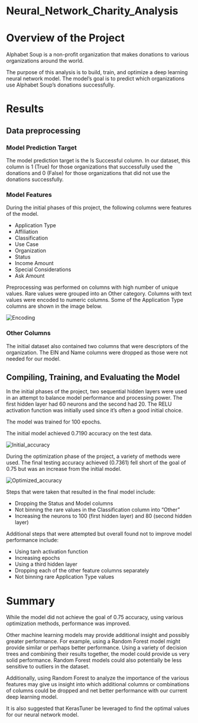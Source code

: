 # Neural_Network_Charity_Analysis

# Overview of the Project

Alphabet Soup is a non-profit organization that makes donations to various organizations around the world.  

The purpose of this analysis is to build, train, and optimize a deep learning neural network model.  The model’s goal is to predict which organizations use Alphabet Soup’s donations successfully.


# Results

## Data preprocessing

### Model Prediction Target

The model prediction target is the Is Successful column.  In our dataset, this column is 1 (True) for those organizations that successfully used the donations and 0 (False) for those organizations that did not use the donations successfully.

### Model Features

During the initial phases of this project, the following columns were features of the model.

* Application Type
* Affiliation
* Classification
* Use Case
* Organization
* Status
* Income Amount
* Special Considerations
* Ask Amount

Preprocessing was performed on columns with high number of unique values.  Rare values were grouped into an Other category.  Columns with text values were encoded to numeric columns.  Some of the Application Type columns are shown in the image below.

![Encoding](https://user-images.githubusercontent.com/82730954/132536607-92320b96-44bf-4b5b-b71d-1c4c7022601d.PNG)


### Other Columns

The initial dataset also contained two columns that were descriptors of the organization.  The EIN and Name columns were dropped as those were not needed for our model.


## Compiling, Training, and Evaluating the Model

In the initial phases of the project, two sequential hidden layers were used in an attempt to balance model performance and processing power.  The first hidden layer had 60 neurons and the second had 20.  The RELU activation function was initially used since it’s often a good initial choice.

The model was trained for 100 epochs.

The initial model achieved 0.7190 accuracy on the test data.

![Initial_accuracy](https://user-images.githubusercontent.com/82730954/132536692-99d8b040-e35c-4812-bfc4-332d2e836ba3.PNG)

During the optimization phase of the project, a variety of methods were used.  The final testing accuracy achieved (0.7361) fell short of the goal of 0.75 but was an increase from the initial model.

![Optimized_accuracy](https://user-images.githubusercontent.com/82730954/132536735-a3210e2d-290c-4489-86d8-a043d281ada0.PNG)

Steps that were taken that resulted in the final model include:
* Dropping the Status and Model columns
* Not binning the rare values in the Classification column into “Other”
* Increasing the neurons to 100 (first hidden layer) and 80 (second hidden layer)

Additional steps that were attempted but overall found not to improve model performance include:
* Using tanh activation function
* Increasing epochs
* Using a third hidden layer
* Dropping each of the other feature columns separately
* Not binning rare Application Type values


# Summary

While the model did not achieve the goal of 0.75 accuracy, using various optimization methods, performance was improved.

Other machine learning models may provide additional insight and possibly greater performance.  For example, using a Random Forest model might provide similar or perhaps better performance.  Using a variety of decision trees and combining their results together, the model could provide us very solid performance.  Random Forest models could also potentially be less sensitive to outliers in the dataset.

Additionally, using Random Forest to analyze the importance of the various features may give us insight into which additional columns or combinations of columns could be dropped and net better performance with our current deep learning model.

It is also suggested that KerasTuner be leveraged to find the optimal values for our neural network model.
